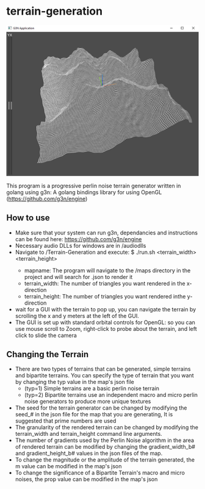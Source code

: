 # terrain-generation

![alt text](https://github.com/John-Zoscak-02/terrain-generation/blob/main/image/terrain-generation.png?raw=true)

This program is a progressive perlin noise terrain generator written in golang using g3n: A golang bindings library for using OpenGL (https://github.com/g3n/engine)

## How to use 

 - Make sure that your system can run g3n, dependancies and instructions can be found here: https://github.com/g3n/engine
 - Necessary audio DLLs for windows are in /audiodlls 
 - Navigate to /Terrain-Generation and execute:
 $ ./run.sh <mapname> <terrain_width> <terrain_height>
    - mapname: The program will navigate to the /maps directory in the project and will search for <mapname>.json to render it
    - terrain_width: The number of triangles you want rendered in the x-direction
    - terrain_height: The number of triangles you want rendered inthe y-direction
 - wait for a GUI with the terrain to pop up, you can navigate the terrain by scrolling the x and y meters at the left of the GUI. 
 - The GUI is set up with standard orbital controls for OpenGL: so you can use mouse scroll to Zoom, right-click to probe about the terrain, and left click to slide the camera

## Changing the Terrain

 - There are two types of terrains that can be generated, simple terrains and bipartite terrains. You can specify the type of terrain that you want by changing the typ value in the map's json file
    - (typ=1) Simple terrains are a basic perlin noise terrain
    - (typ=2) Bipartite terrains use an independent macro and micro perlin noise generators to produce more unique textures
 - The seed for the terrain generator can be changed by modifying the seed_# in the json file for the map that you are generating, It is suggested that prime numbers are used
 - The granularity of the rendered terrain can be changed by modifying the terrain_width and terrain_height command line arguments.
 - The number of gradients used by the Perlin Noise algorithm in the area of rendered terrain can be modified by changing the gradient_width_b# and gradient_height_b# values in the json files of the map.
 - To change the magnitude or the amplitude of the terrain generated, the m value can be modified in the map's json
 - To change the significance of a Bipartite Terrain's macro and micro noises, the prop value can be modified in the map's json
